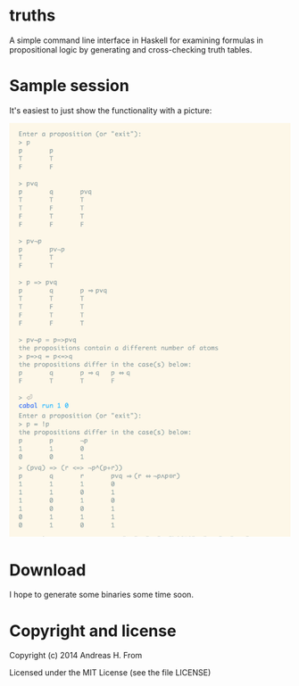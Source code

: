 # truths

A simple command line interface in Haskell for examining formulas in propositional logic by generating and cross-checking truth tables.

# Sample session

It's easiest to just show the functionality with a picture:

![Sample session](https://raw.githubusercontent.com/andreasfrom/truths/master/session.png)

# Download

I hope to generate some binaries some time soon.

# Copyright and license
Copyright (c) 2014 Andreas H. From

Licensed under the MIT License (see the file LICENSE)

